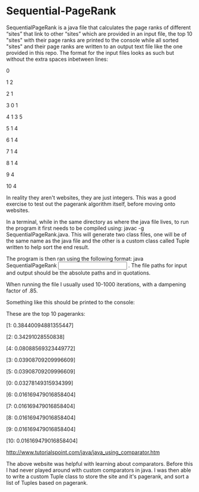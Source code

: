 # Sequential-PageRank


SequentialPageRank is a java file that calculates the page ranks of different “sites” that link to other “sites” which are provided in an input file, the top 10 "sites" with their page ranks are printed to the console while all sorted "sites" and their page ranks are written to an output text file like the one provided in this repo. The format for the input files looks as such but without the extra spaces inbetween lines:

0

1 2

2 1

3 0 1

4 1 3 5

5 1 4

6 1 4

7 1 4

8 1 4

9 4

10 4

In reality they aren't websites, they are just integers. This was a good exercise to test out the pagerank algorithm itself, before moving onto websites.


In a terminal, while in the same directory as where the java file lives, to run the program it first needs to be compiled using: javac -g SequentialPageRank.java. This will generate two class files, one will be of the same name as the java file and the other is a custom class called Tuple written to help sort the end result.

The program is then ran using the following format: java SequentialPageRank <input file path> <output file path> <number of iterations> <dampening factor>. The file paths for input and output should be the absolute paths and in quotations.


When running the file I usually used 10-1000 iterations, with a dampening factor of .85.


Something like this should be printed to the console:

These are the top 10 pageranks:

[1: 0.38440094881355447]

[2: 0.34291028550838]

[4: 0.08088569323449772]

[3: 0.03908709209996609]

[5: 0.03908709209996609]

[0: 0.03278149315934399]

[6: 0.016169479016858404]

[7: 0.016169479016858404]

[8: 0.016169479016858404]

[9: 0.016169479016858404]

[10: 0.016169479016858404]


http://www.tutorialspoint.com/java/java_using_comparator.htm

The above website was helpful with learning about comparators. Before this I had never played around with custom comparators in java. I was then able to write a custom Tuple class to store the site and it's pagerank, and sort a list of Tuples based on pagerank.